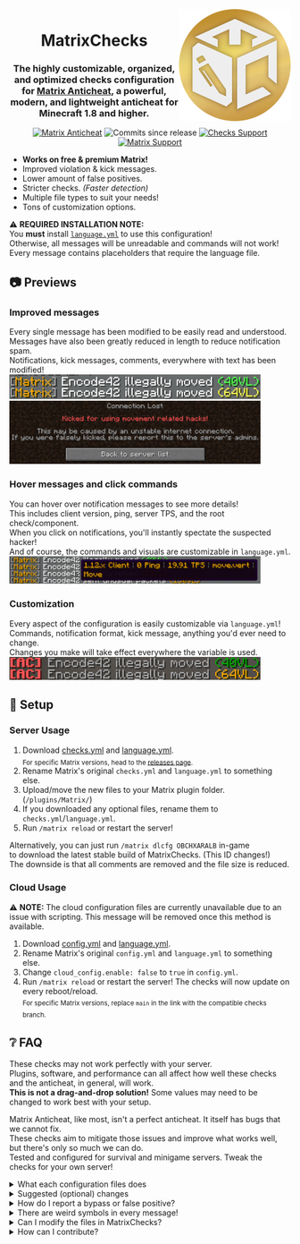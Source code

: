 [matrix-page]: https://matrix.rip
[matrix-discord]: https://discaptcha.com/matrix
[matrix-issues]: https://github.com/jiangdashao/Matrix-Issues
[suite-discord]: https://discord.gg/rjSkFyj

<img src=".github/assets/badge.png" width="200px" align="right">
<div align="center">

# MatrixChecks
### The highly customizable, organized, and optimized checks configuration for [Matrix Anticheat][matrix-page], a powerful, modern, and lightweight anticheat for Minecraft 1.8 and higher.
[![Matrix Anticheat](https://img.shields.io/badge/Plugin-Matrix%20Anticheat-%237009ac?style=flat-square)][matrix-page] ![Commits since release](https://img.shields.io/github/commits-since/QuantumSuite/MatrixChecks/latest/main?label=Commits%20since%20release&style=flat-square) [![Checks Support](https://img.shields.io/discord/707330384328654869?color=7289DA&label=Checks%20Support&style=flat-square)][suite-discord] [![Matrix Support](https://img.shields.io/discord/392904793758367745?color=7289DA&label=Matrix%20Support&style=flat-square)][matrix-discord]
</div>

- **Works on free & premium Matrix!**
- Improved violation & kick messages.
- Lower amount of false positives.
- Stricter checks. *(Faster detection)*
- Multiple file types to suit your needs!
- Tons of customization options.

⚠ **REQUIRED INSTALLATION NOTE:**  
You **must** install [`language.yml`](https://raw.githubusercontent.com/QuantumSuite/MatrixChecks/main/language.yml) to use this configuration!  
Otherwise, all messages will be unreadable and commands will not work!  
Every message contains placeholders that require the language file.

## 📷 Previews
### Improved messages
Every single message has been modified to be easily read and understood.  
Messages have also been greatly reduced in length to reduce notification spam.  
Notifications, kick messages, comments, everywhere with text has been modified!  
<img src=".github/assets/notifications.png" width="450">  
<img src=".github/assets/kick.png" width="450">

### Hover messages and click commands
You can hover over notification messages to see more details!  
This includes client version, ping, server TPS, and the root check/component.  
When you click on notifications, you'll instantly spectate the suspected hacker!  
And of course, the commands and visuals are customizable in `language.yml`.  
<img src=".github/assets/hover.png" width="450">

### Customization
Every aspect of the configuration is easily customizable via `language.yml`!  
Commands, notification format, kick message, anything you'd ever need to change.  
Changes you make will take effect everywhere the variable is used.  
<img src=".github/assets/customization.png" width="450">

## 🔧 Setup
### Server Usage
1. Download [checks.yml](https://raw.githubusercontent.com/QuantumSuite/MatrixChecks/main/checks.yml) and [language.yml](https://raw.githubusercontent.com/QuantumSuite/MatrixChecks/main/language.yml).  
  <sub>For specific Matrix versions, head to the [releases page](https://github.com/QuantumSuite/MatrixChecks/releases).</sub>
2. Rename Matrix's original `checks.yml` and `language.yml` to something else.
3. Upload/move the new files to your Matrix plugin folder. (`/plugins/Matrix/`)
4. If you downloaded any optional files, rename them to `checks.yml`/`language.yml`.
5. Run `/matrix reload` or restart the server!

Alternatively, you can just run `/matrix dlcfg OBCHXARALB` in-game  
to download the latest stable build of MatrixChecks. (This ID changes!)  
The downside is that all comments are removed and the file size is reduced.

### Cloud Usage
⚠ **NOTE:**
The cloud configuration files are currently unavailable due to an issue with scripting. This message will be removed once this method is available.

1. Download [config.yml](https://raw.githubusercontent.com/QuantumSuite/MatrixChecks/main/config.yml) and [language.yml](https://raw.githubusercontent.com/QuantumSuite/MatrixChecks/main/language.yml).  
2. Rename Matrix's original `config.yml` and `language.yml` to something else.
3. Change `cloud_config.enable: false` to `true` in `config.yml`.
4. Run `/matrix reload` or restart the server! The checks will now update on every reboot/reload.  
<sub>For specific Matrix versions, replace `main` in the link with the compatible checks branch.</sub>

## ❔ FAQ
These checks may not work perfectly with your server.  
Plugins, software, and performance can all affect how well these checks and the anticheat, in general, will work.  
**This is not a drag-and-drop solution!** Some values may need to be changed to work best with your setup.

Matrix Anticheat, like most, isn't a perfect anticheat. It itself has bugs that we cannot fix.  
These checks aim to mitigate those issues and improve what works well, but there's only so much we can do.  
Tested and configured for survival and minigame servers. Tweak the checks for your own server!

<details>
<summary>
What each configuration files does
</summary>

#### checks.yml
The main checks configuration file. Includes all the advertised features.  
Conditional commands, optimized checks, increased detection speed, etc.  
⚠ Use this file alongside `language.yml`!

#### language.yml
The main language file. This file must be installed on every Matrix instance.  
It contains every global placeholder used extensively in `checks.yml`.  
You'll be able to configure many aspects of the checks in this file!

#### config.yml
Optional file that changes a few values and organizes the original config.  
Includes comment and key organization, minor tweaks, and a ready-to-use cloud config.  
⚠ This file does not include any **major** changes!

### Variations
The files listed below are variations of the default configuration.  
These variations are pre-made customizations for different uses.  
To use these, download the files in the variation directory in place of the main files!

#### /variations/error
All kick messages are replaced with existing and made-up error messages.  
This confuses hackers since kick messages are replaced with generic errors.

#### /variations/kickless
Replaces all kick commands with a simple notification.  
Helpful for debugging or modifying checks without getting kicked.

#### /variations/secret
All kick messages are replaced with a generic message and a number for staff.  
This allows staff to know why a player was kicked without letting the player knowing which hacks to disable.

### Miscellaneous
These are files that don't fit a category.

#### /cloud
A directory that contains all of the files above, but minified. These are much smaller in file size but are impossible to read.  
Because of the small file sizes, these can be automatically downloaded and updated very quickly on server startup.  
These are optimized for Matrix cloud usage with `config.yml`. For instructions, read [Cloud Usage](https://github.com/QuantumSuite/MatrixChecks#cloud-usage).

#### /.github, license.md, readme.md
These are files that are only utilized by GitHub and meant for repository information.  
Contains various scripts used for repository automation that make everything easier.  
You can completely ignore these files as they have nothing of importance for the end-user.
</details>

<details>
<summary>
Suggested (optional) changes
</summary>
These are just suggestions, don't change them if you don't need to.  
Only use these if you're having issues with the listed checks!

Root Check | Path                             | Default | Suggestion      | Reason
---------- | -------------------------------- | ------- | --------------- | -----------------------------------------------------------------------------------------------------
`click`    | `max_cps`                        | `18`    | `16` - `24`     | The highest possible CPS achieved by humans is 24. Lag may affect the accuracy of this value.
`hitbox`   | `max_reach`                      | `3.18`  | `3.2` - `3.3`   | Increase if there are many false-positives with this check. This value should never be less than 3.1!
`block`    | `fastplace.max_place_per_second` | `13`    | `10` - `18`     | Increase if there are many false-positives when placing blocks, decrease if there are many bypasses.
`scaffold` | `...delay.min_delay`             | `8`     | `5` - `9`       | Decrease if there are many false-positives when pillaring, increase if there are many bypasses.
`delay`    | `check_inventory_action`         | `4`     | `-1`            | Disable this check if players receive many false-positives when shift-clicking in inventories.
&nbsp;     | `...` = relative path            | &nbsp;  | `X - X` = range | &nbsp;
</details>

<details>
<summary>
How do I report a bypass or false positive?
</summary>

**First:**  
Make sure this isn't an issue with Matrix itself. Test with the [default Matrix config files](https://github.com/jiangdashao/Matrix-Issues/blob/master/checks.yml). If the issue persists, it's most likely an issue with Matrix. You can report the issue to us, but not everything can be fixed with a checks file tweak. Head over to [Matrix's support Discord][matrix-discord] and ask about the issue, or report the issue at their [issue tracker][matrix-issues].  
- [(Matrix) Discord][matrix-discord]  
- [(Matrix) Issues][matrix-issues]

**Then:**  
Report the issue in the [MatrixChecks support Discord][suite-discord] or make a report at the [issue page](https://github.com/QuantumSuite/MatrixChecks/issues) with the right template. If you describe what you want to be changed/fixed thoroughly, the chances are that it'll be taken care of quickly. If you already know what the issue is or how to fix it, feel free to make a [pull request](https://github.com/QuantumSuite/MatrixChecks/pulls) containing the change and why you made it.  
- [Discord][suite-discord]
- [Issues](https://github.com/QuantumSuite/MatrixChecks/issues)  
- [Pull Requests](https://github.com/QuantumSuite/MatrixChecks/pulls)
</details>

<details>
<summary>
There are weird symbols in every message!
</summary>

Do the "weird things" look like something along the lines of "`%gp_o_pr%`"? If so, you have not installed `language.yml`.  
This file is required to replace those placeholders with what they're meant to be. [Installation](https://github.com/QuantumSuite/MatrixChecks#server-usage)
</details>

<details>
<summary>
Can I modify the files in MatrixChecks?
</summary>

Yes! I encourage you to do so. Since all servers are different, you most likely will have to modify the files anyway.  
You can also distribute it all you want or use it on a large network; just don't remove copyright notices as that's against the license.
</details>

<details>
<summary>
How can I contribute?
</summary>

Contributions are very welcome! If you created a new optional file or made tweaks for different minigames, feel free to contact me or make a pull request.  
I don't want to start any competition with this project! Having everything in one central repository makes it much easier for the end-user to find what they want.
</details>